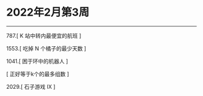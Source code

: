# 2022年2月第3周

---

787.[ K 站中转内最便宜的航班 ]

1553.[ 吃掉 N 个橘子的最少天数 ]

1041.[ 困于环中的机器人 ]

[ 正好等于k个的最多组数 ]

2029.[ 石子游戏 IX ]